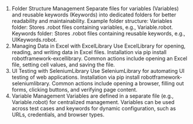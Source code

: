 1. Folder Structure Management
Separate files for variables (Variables) and reusable keywords (Keywords) into dedicated folders for better readability and maintainability.
Example folder structure:
Variables folder: Stores .robot files containing variables, e.g., Variable.robot.
Keywords folder: Stores .robot files containing reusable keywords, e.g., UIKeywords.robot.
2. Managing Data in Excel with ExcelLibrary
Use ExcelLibrary for opening, reading, and writing data in Excel files.
Installation via pip install robotframework-excellibrary.
Common actions include opening an Excel file, setting cell values, and saving the file.
3. UI Testing with SeleniumLibrary
Use SeleniumLibrary for automating UI testing of web applications.
Installation via pip install robotframework-seleniumlibrary.
Common actions include opening a browser, filling out forms, clicking buttons, and verifying page content.
4. Variable Management
Variables are defined in a separate file (e.g., Variable.robot) for centralized management.
Variables can be used across test cases and keywords for dynamic configuration, such as URLs, credentials, and browser types.
